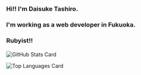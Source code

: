 ### Hi!! I'm Daisuke Tashiro.
### I'm working as a web developer in Fukuoka.
### Rubyist!!

#### 

![GitHub Stats Card](https://github-readme-stats.vercel.app/api?username=disk042)

![Top Languages Card](https://github-readme-stats.vercel.app/api/top-langs/?username=disk042)

<!--
**disk042/disk042** is a ✨ _special_ ✨ repository because its `README.md` (this file) appears on your GitHub profile.

Here are some ideas to get you started:

- 🔭 I’m currently working on ...
- 🌱 I’m currently learning ...
- 👯 I’m looking to collaborate on ...
- 🤔 I’m looking for help with ...
- 💬 Ask me about ...
- 📫 How to reach me: ...
- 😄 Pronouns: ...
- ⚡ Fun fact: ...
-->
